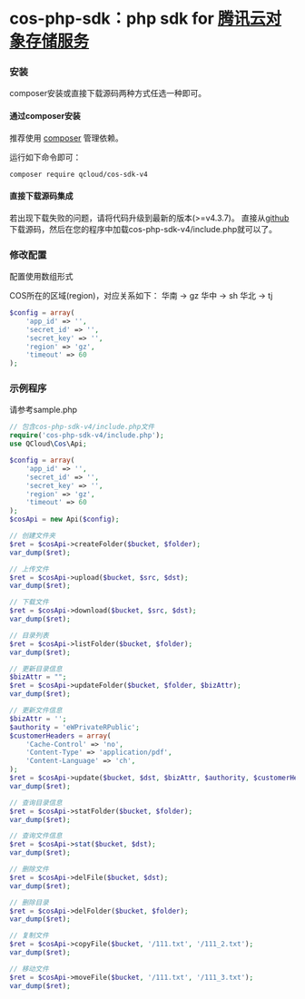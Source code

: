 cos-php-sdk：php sdk for [腾讯云对象存储服务](https://www.qcloud.com/product/cos.html)
===================================================================================================

### 安装

composer安装或直接下载源码两种方式任选一种即可。

#### 通过composer安装
推荐使用 [composer](https://getcomposer.org/) 管理依赖。

运行如下命令即可：
```sh
composer require qcloud/cos-sdk-v4
```

#### 直接下载源码集成
若出现下载失败的问题，请将代码升级到最新的版本(>=v4.3.7)。
直接从[github](https://github.com/tencentyun/cos-php-sdk-v4)下载源码，然后在您的程序中加载cos-php-sdk-v4/include.php就可以了。

### 修改配置
配置使用数组形式

COS所在的区域(region)，对应关系如下：
    华南  -> gz
    华中  -> sh
    华北  -> tj

```php
$config = array(
    'app_id' => '',
    'secret_id' => '',
    'secret_key' => '',
    'region' => 'gz',
    'timeout' => 60
);
```

### 示例程序
请参考sample.php

```php
// 包含cos-php-sdk-v4/include.php文件
require('cos-php-sdk-v4/include.php');
use QCloud\Cos\Api;

$config = array(
    'app_id' => '',
    'secret_id' => '',
    'secret_key' => '',
    'region' => 'gz',
    'timeout' => 60
);
$cosApi = new Api($config);

// 创建文件夹
$ret = $cosApi->createFolder($bucket, $folder);
var_dump($ret);

// 上传文件
$ret = $cosApi->upload($bucket, $src, $dst);
var_dump($ret);

// 下载文件
$ret = $cosApi->download($bucket, $src, $dst);
var_dump($ret);

// 目录列表
$ret = $cosApi->listFolder($bucket, $folder);
var_dump($ret);

// 更新目录信息
$bizAttr = "";
$ret = $cosApi->updateFolder($bucket, $folder, $bizAttr);
var_dump($ret);

// 更新文件信息
$bizAttr = '';
$authority = 'eWPrivateRPublic';
$customerHeaders = array(
    'Cache-Control' => 'no',
    'Content-Type' => 'application/pdf',
    'Content-Language' => 'ch',
);
$ret = $cosApi->update($bucket, $dst, $bizAttr, $authority, $customerHeaders);
var_dump($ret);

// 查询目录信息
$ret = $cosApi->statFolder($bucket, $folder);
var_dump($ret);

// 查询文件信息
$ret = $cosApi->stat($bucket, $dst);
var_dump($ret);

// 删除文件
$ret = $cosApi->delFile($bucket, $dst);
var_dump($ret);

// 删除目录
$ret = $cosApi->delFolder($bucket, $folder);
var_dump($ret);

// 复制文件
$ret = $cosApi->copyFile($bucket, '/111.txt', '/111_2.txt');
var_dump($ret);

// 移动文件
$ret = $cosApi->moveFile($bucket, '/111.txt', '/111_3.txt');
var_dump($ret);
```
